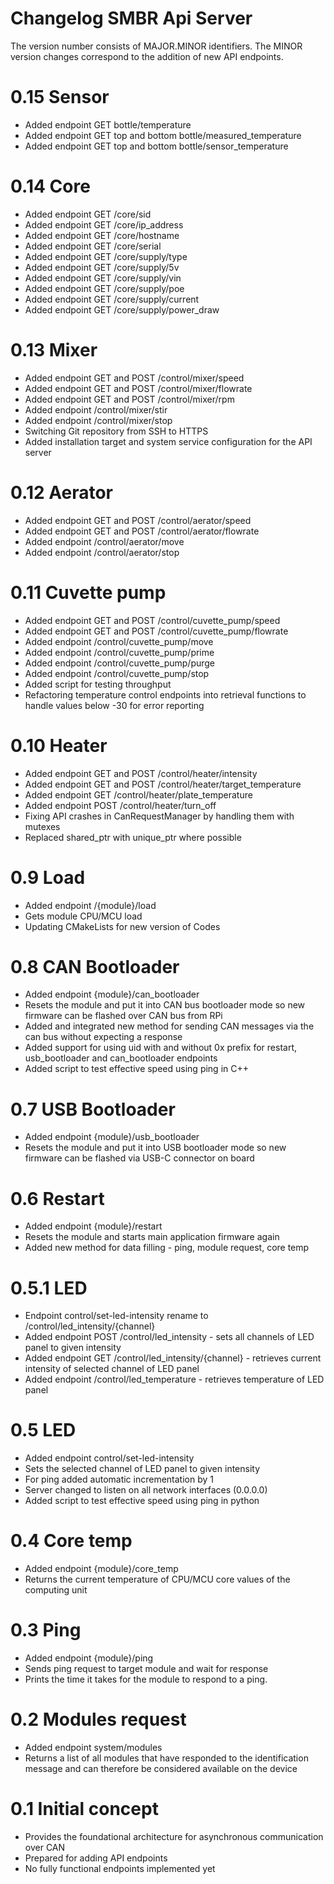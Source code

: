 # Changelog SMBR Api Server
The version number consists of MAJOR.MINOR identifiers. The MINOR version changes correspond to the addition of new API endpoints.

# 0.15 Sensor
- Added endpoint GET bottle/temperature
- Added endpoint GET top and bottom bottle/measured_temperature
- Added endpoint GET top and bottom bottle/sensor_temperature

# 0.14 Core
- Added endpoint GET /core/sid
- Added endpoint GET /core/ip_address
- Added endpoint GET /core/hostname
- Added endpoint GET /core/serial
- Added endpoint GET /core/supply/type
- Added endpoint GET /core/supply/5v
- Added endpoint GET /core/supply/vin
- Added endpoint GET /core/supply/poe
- Added endpoint GET /core/supply/current
- Added endpoint GET /core/supply/power_draw

# 0.13 Mixer
- Added endpoint GET and POST /control/mixer/speed
- Added endpoint GET and POST /control/mixer/flowrate
- Added endpoint GET and POST /control/mixer/rpm
- Added endpoint /control/mixer/stir
- Added endpoint /control/mixer/stop
- Switching Git repository from SSH to HTTPS
- Added installation target and system service configuration for the API server

# 0.12 Aerator
- Added endpoint GET and POST /control/aerator/speed
- Added endpoint GET and POST /control/aerator/flowrate
- Added endpoint /control/aerator/move
- Added endpoint /control/aerator/stop

# 0.11 Cuvette pump
- Added endpoint GET and POST /control/cuvette_pump/speed
- Added endpoint GET and POST /control/cuvette_pump/flowrate
- Added endpoint /control/cuvette_pump/move
- Added endpoint /control/cuvette_pump/prime
- Added endpoint /control/cuvette_pump/purge
- Added endpoint /control/cuvette_pump/stop
- Added script for testing throughput
- Refactoring temperature control endpoints into retrieval functions to handle values below -30 for error reporting

# 0.10 Heater
- Added endpoint GET and POST /control/heater/intensity
- Added endpoint GET and POST /control/heater/target_temperature
- Added endpoint GET /control/heater/plate_temperature
- Added endpoint POST /control/heater/turn_off
- Fixing API crashes in CanRequestManager by handling them with mutexes
- Replaced shared_ptr with unique_ptr where possible

# 0.9 Load
- Added endpoint /{module}/load 
- Gets module CPU/MCU load
- Updating CMakeLists for new version of Codes

# 0.8 CAN Bootloader
- Added endpoint {module}/can_bootloader
- Resets the module and put it into CAN bus bootloader mode so new firmware can be flashed over CAN bus from RPi
- Added and integrated new method for sending CAN messages via the can bus without expecting a response
- Added support for using uid with and without 0x prefix for restart, usb_bootloader and can_bootloader endpoints
- Added script to test effective speed using ping in C++

# 0.7 USB Bootloader
- Added endpoint {module}/usb_bootloader
- Resets the module and put it into USB bootloader mode so new firmware can be flashed via USB-C connector on board

# 0.6 Restart
- Added endpoint {module}/restart
- Resets the module and starts main application firmware again
- Added new method for data filling - ping, module request, core temp

# 0.5.1 LED
- Endpoint control/set-led-intensity rename to /control/led_intensity/{channel}
- Added endpoint POST /control/led_intensity - sets all channels of LED panel to given intensity
- Added endpoint GET /control/led_intensity/{channel} - retrieves current intensity of selected channel of LED panel
- Added endpoint /control/led_temperature - retrieves temperature of LED panel

# 0.5 LED
- Added endpoint control/set-led-intensity
- Sets the selected channel of LED panel to given intensity
- For ping added automatic incrementation by 1
- Server changed to listen on all network interfaces (0.0.0.0)
- Added script to test effective speed using ping in python

# 0.4 Core temp
- Added endpoint {module}/core_temp
- Returns the current temperature of CPU/MCU core values of the computing unit

# 0.3 Ping
- Added endpoint {module}/ping
- Sends ping request to target module and wait for response
- Prints the time it takes for the module to respond to a ping.

# 0.2 Modules request
- Added endpoint system/modules 
- Returns a list of all modules that have responded to the identification message and can therefore be considered available on the device

# 0.1 Initial concept
- Provides the foundational architecture for asynchronous communication over CAN
- Prepared for adding API endpoints
- No fully functional endpoints implemented yet
